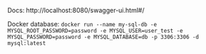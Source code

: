 Docs: http://localhost:8080/swagger-ui.html#/

Docker database: 
`
docker run --name my-sql-db -e MYSQL_ROOT_PASSWORD=password -e MYSQL_USER=user_test -e MYSQL_PASSWORD=password -e MYSQL_DATABASE=db -p 3306:3306 -d mysql:latest
`